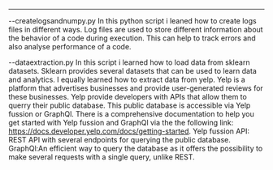 --------------------------------------------------------------------------------------------------------------------
--createlogsandnumpy.py
In this python script i leaned how to create logs files in different ways. Log files are used to store different information
about the behavior of a code during execution. This can help to track errors and also analyse performance of a code.

--dataextraction.py
In this script i learned how to load data from sklearn datasets. Sklearn provides several datasets that can be used to learn 
data and analytics. 
I equally learned how to extract data from yelp. Yelp is a platform that advertises businesses and provide user-generated reviews for
these businesses. Yelp provide developers with APIs that allow them to querry their public database. This public database is accessible
via Yelp fussion or GraphQl. There is a comprehensive documentation to help you get started with Yelp fussion and GraphQl via the 
the following link: https://docs.developer.yelp.com/docs/getting-started.
Yelp fussion API: REST API with several endpoints for querying the public database.
GraphQl:An efficient way to query the database as it offers the possibility to make several requests with a single query, unlike REST.
